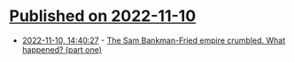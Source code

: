 # [Published on 2022-11-10](index.md)

* [2022-11-10, 14:40:27](https://news.ycombinator.com/item?id=33547102) - [The Sam Bankman-Fried empire crumbled. What happened? (part one)](https://newsletter.mollywhite.net/p/ftx-explainer)
